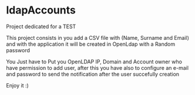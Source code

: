 # ldapAccounts

Project dedicated for a TEST

This project consists in you add a CSV file with (Name, Surname and Email) and with the application it will be created in OpenLdap with a Random password

You Just have to Put you OpenLDAP IP, Domain and Account owner who have permission to add user, after this you have also to configure an e-mail and password to send the notification after the user succefully creation

Enjoy it :)
